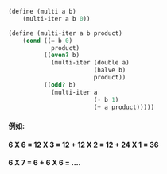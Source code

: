 ```scheme
(define (multi a b)
    (multi-iter a b 0))

(define (multi-iter a b product)
    (cond ((= b 0)
            product)
          ((even? b)
            (multi-iter (double a)
                        (halve b)
                        product))
          ((odd? b)
            (multi-iter a
                        (- b 1)
                        (+ a product)))))
```
                        
#### 例如:
#### 6 X 6 = 12 X 3 = 12 + 12 X 2 = 12 + 24 X 1 = 36

#### 6 X 7 = 6 + 6 X 6 = ....
